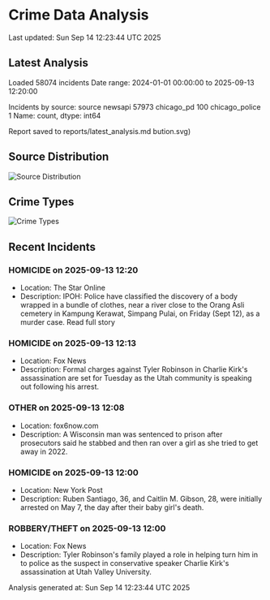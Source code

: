 # Crime Data Analysis
Last updated: Sun Sep 14 12:23:44 UTC 2025

## Latest Analysis

Loaded 58074 incidents
Date range: 2024-01-01 00:00:00 to 2025-09-13 12:20:00

Incidents by source:
source
newsapi           57973
chicago_pd          100
chicago_police        1
Name: count, dtype: int64

Report saved to reports/latest_analysis.md
bution.svg)

## Source Distribution
![Source Distribution](images/source_distribution.svg)

## Crime Types
![Crime Types](images/crime_types.svg)

## Recent Incidents

### HOMICIDE on 2025-09-13 12:20
- Location: The Star Online
- Description: IPOH: Police have classified the discovery of a body wrapped in a bundle of clothes, near a river close to the Orang Asli cemetery in Kampung Kerawat, Simpang Pulai, on Friday (Sept 12), as a murder case. Read full story


### HOMICIDE on 2025-09-13 12:13
- Location: Fox News
- Description: Formal charges against Tyler Robinson in Charlie Kirk's assassination are set for Tuesday as the Utah community is speaking out following his arrest.


### OTHER on 2025-09-13 12:08
- Location: fox6now.com
- Description: A Wisconsin man was sentenced to prison after prosecutors said he stabbed and then ran over a girl as she tried to get away in 2022.


### HOMICIDE on 2025-09-13 12:00
- Location: New York Post
- Description: Ruben Santiago, 36, and Caitlin M. Gibson, 28, were initially arrested on May 7, the day after their baby girl's death.


### ROBBERY/THEFT on 2025-09-13 12:00
- Location: Fox News
- Description: Tyler Robinson's family played a role in helping turn him in to police as the suspect in conservative speaker Charlie Kirk's assassination at Utah Valley University.

Analysis generated at: Sun Sep 14 12:23:44 UTC 2025
